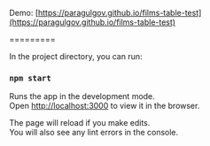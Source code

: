 Demo: [https://paragulgov.github.io/films-table-test](https://paragulgov.github.io/films-table-test)

=========

In the project directory, you can run:

### `npm start`

Runs the app in the development mode.\
Open [http://localhost:3000](http://localhost:3000) to view it in the browser.

The page will reload if you make edits.\
You will also see any lint errors in the console.
